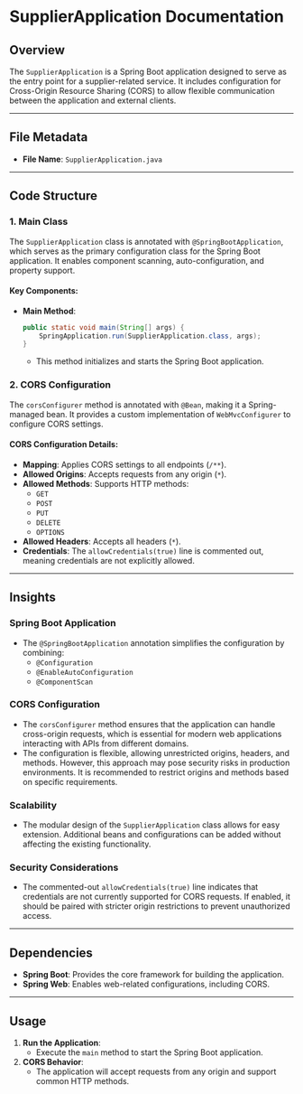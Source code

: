 # SupplierApplication Documentation

## Overview
The `SupplierApplication` is a Spring Boot application designed to serve as the entry point for a supplier-related service. It includes configuration for Cross-Origin Resource Sharing (CORS) to allow flexible communication between the application and external clients.

---

## File Metadata
- **File Name**: `SupplierApplication.java`

---

## Code Structure

### 1. **Main Class**
The `SupplierApplication` class is annotated with `@SpringBootApplication`, which serves as the primary configuration class for the Spring Boot application. It enables component scanning, auto-configuration, and property support.

#### Key Components:
- **Main Method**: 
  ```java
  public static void main(String[] args) {
      SpringApplication.run(SupplierApplication.class, args);
  }
  ```
  - This method initializes and starts the Spring Boot application.

### 2. **CORS Configuration**
The `corsConfigurer` method is annotated with `@Bean`, making it a Spring-managed bean. It provides a custom implementation of `WebMvcConfigurer` to configure CORS settings.

#### CORS Configuration Details:
- **Mapping**: Applies CORS settings to all endpoints (`/**`).
- **Allowed Origins**: Accepts requests from any origin (`*`).
- **Allowed Methods**: Supports HTTP methods:
  - `GET`
  - `POST`
  - `PUT`
  - `DELETE`
  - `OPTIONS`
- **Allowed Headers**: Accepts all headers (`*`).
- **Credentials**: The `allowCredentials(true)` line is commented out, meaning credentials are not explicitly allowed.

---

## Insights

### Spring Boot Application
- The `@SpringBootApplication` annotation simplifies the configuration by combining:
  - `@Configuration`
  - `@EnableAutoConfiguration`
  - `@ComponentScan`

### CORS Configuration
- The `corsConfigurer` method ensures that the application can handle cross-origin requests, which is essential for modern web applications interacting with APIs from different domains.
- The configuration is flexible, allowing unrestricted origins, headers, and methods. However, this approach may pose security risks in production environments. It is recommended to restrict origins and methods based on specific requirements.

### Scalability
- The modular design of the `SupplierApplication` class allows for easy extension. Additional beans and configurations can be added without affecting the existing functionality.

### Security Considerations
- The commented-out `allowCredentials(true)` line indicates that credentials are not currently supported for CORS requests. If enabled, it should be paired with stricter origin restrictions to prevent unauthorized access.

---

## Dependencies
- **Spring Boot**: Provides the core framework for building the application.
- **Spring Web**: Enables web-related configurations, including CORS.

---

## Usage
1. **Run the Application**:
   - Execute the `main` method to start the Spring Boot application.
2. **CORS Behavior**:
   - The application will accept requests from any origin and support common HTTP methods.
